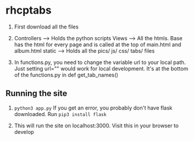 # rhcptabs

1) First download all the files

2) Controllers --> Holds the python scripts
   Views --> All the htmls. Base has the html for every page and is called at the top of main.html and album.html
   static --> Holds all the pics/ js/ css/ tabs/ files

3) In functions.py, you need to change the variable url to your local path. Just setting url="" would work for local development. It's at the bottom of the functions.py in def get_tab_names()

## Running the site

1) `python3 app.py` If you get an error, you probably don't have flask downloaded. Run `pip3 install flask`

2) This will run the site on localhost:3000. Visit this in your browser to develop
